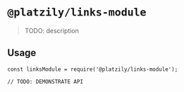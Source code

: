 # `@platzily/links-module`

> TODO: description

## Usage

```
const linksModule = require('@platzily/links-module');

// TODO: DEMONSTRATE API
```
